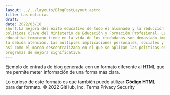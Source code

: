 ```yaml
---
layout: ../../layouts/BlogPostLayout.astro
title: Las noticias
draft:
date: 2022/03/18
short:La mejora del éxito educativo de todo el alumnado y la reducción del abandono educativo temprano son
políticas clave del Ministerio de Educación y Formación Profesional. Las consecuencias que el abandono
educativo temprano tiene en la vida de los ciudadanos son demasiado importantes como para no dedicarles
la debida atención. Las múltiples implicaciones personales, sociales y económicas de este fenómeno,
así como el marco descentralizado en el que se aplican las políticas educativas, ha exigido el diseño de
programas de mejora significativa.
---
```


Ejemplo de entrada de blog generada con un formato diferente
al HTML que me permite meter información de una forma más 
clara.

Lo curioso de este formato es que también puedo utilizar
<b>Código HTML</b> para dar formato.
© 2022 GitHub, Inc.
Terms
Privacy
Security
